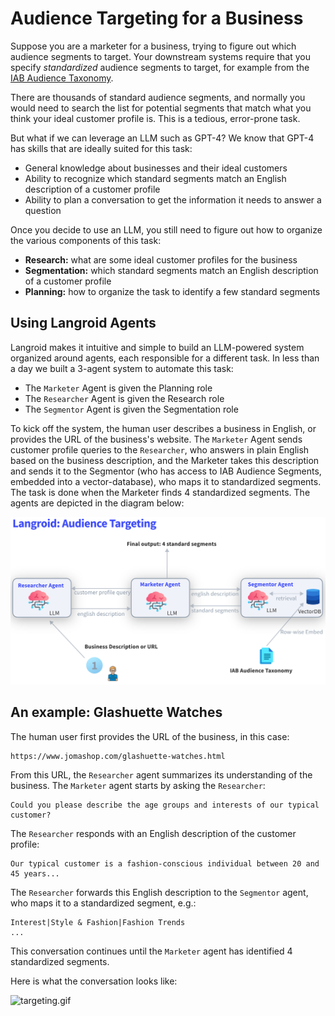 # Audience Targeting for a Business

Suppose you are a marketer for a business, trying to figure out which 
audience segments to target.
Your downstream systems require that you specify _standardized_ audience segments
to target, for example from the [IAB Audience Taxonomy](https://iabtechlab.com/standards/audience-taxonomy/).

There are thousands of standard audience segments, and normally you would need 
to search the list for potential segments that match what you think your ideal
customer profile is. This is a tedious, error-prone task.

But what if we can leverage an LLM such as GPT-4?
We know that GPT-4 has  skills that are ideally suited for this task:

- General knowledge about businesses and their ideal customers
- Ability to recognize which standard segments match an English description of a customer profile
- Ability to plan a conversation to get the information it needs to answer a question


Once you decide to use an LLM, you still need to figure out how to organize the 
various components of this task:

- **Research:** what are some ideal customer profiles for the business
- **Segmentation:** which standard segments match an English description of a customer profile
- **Planning:** how to organize the task to identify a few standard segments

## Using Langroid Agents 

Langroid makes it intuitive and simple to build an LLM-powered system organized
around agents, each responsible for a different task.
In less than a day we built a 3-agent system to automate this task:

- The `Marketer` Agent is given the Planning role
- The `Researcher` Agent is given the Research role
- The `Segmentor` Agent is given the Segmentation role

To kick off the system, the human user describes a business in English,
or provides the URL of the business's website. 
The `Marketer` Agent sends
customer profile queries to the `Researcher`, who answers in plain English based on 
the business description, and the Marketer takes this description and sends it to the Segmentor (who has
access to IAB Audience Segments, embedded into a vector-database), 
who maps it to standardized segments. The task is done when the Marketer finds 4 standardized segments. 
The agents are depicted in the diagram below:

![targeting.png](targeting.png)

## An example: Glashuette Watches

The human user first provides the URL of the business, in this case:
```text
https://www.jomashop.com/glashuette-watches.html
```
From this URL, the `Researcher` agent summarizes its understanding of the business.
The `Marketer` agent starts by asking the `Researcher`:
``` 
Could you please describe the age groups and interests of our typical customer?
```
The `Researcher` responds with an English description of the customer profile:
```text
Our typical customer is a fashion-conscious individual between 20 and 45 years...
```
The `Researcher` forwards this English description to the `Segmentor` agent, who
maps it to a standardized segment, e.g.:
```text
Interest|Style & Fashion|Fashion Trends
...
```
This conversation continues until the `Marketer` agent has identified 4 standardized segments.

Here is what the conversation looks like:

![targeting.gif](targeting.gif)

